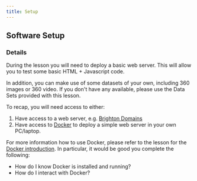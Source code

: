 ```yaml
---
title: Setup
---
```


<!--
FIXME: place any data you want learners to use in `episodes/data` and then use
       a relative link ( [data zip file](data/lesson-data.zip) ) to provide a
       link to it, replacing the example.com link.
-->

## Software Setup


### Details

During the lesson you will need to deploy a basic
web server. This will allow you to test some basic HTML + Javascript code.

In addition, you can make use of some datasets of your own, including
360 images or 360 video. If you don't have any available, please use the Data
Sets provided with this lesson.

To recap, you will need access to either:

1. Have access to a web server, e.g. [Brighton Domains](https://brighton.domains)
2. Have access to [Docker](https://www.docker.com/) to deploy a simple web server in your own PC/laptop.

For more information how to use Docker, 
please refer to the lesson for the
[Docker introduction](https://carpentries-incubator.github.io/docker-introduction/).
In particular, it would be good you complete the following:

- How do I know Docker is installed and running?
- How do I interact with Docker?

